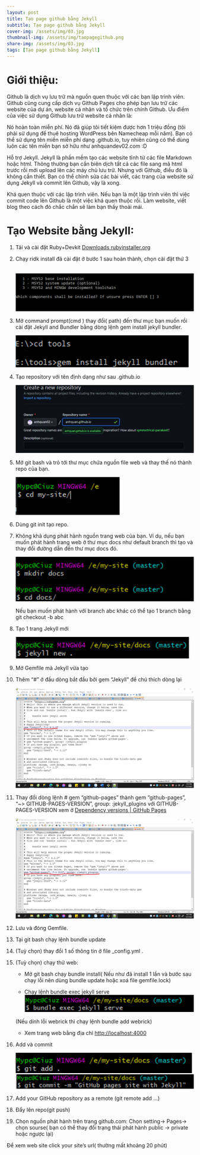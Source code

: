 ```yaml
---
layout: post
title: Tạo page github bằng Jekyll
subtitle: Tạo page github bằng Jekyll
cover-img: /assets/img/03.jpg
thumbnail-img: /assets/img/taopagegithub.png
share-img: /assets/img/03.jpg
tags: [Tạo page github bằng Jekyll]
---
```

# Giới thiệu:

Github là dịch vụ lưu trữ mà nguồn quen thuộc với các bạn lập trình viên. Github cũng cung cấp dịch vụ Github Pages cho phép bạn lưu trữ các website của dự án, website cá nhân và tổ chức trên chính Github. Ưu điểm của việc sử dụng Github lưu trữ website cá nhân là:

Nó hoàn toàn miễn phí. Nó đã giúp tôi tiết kiệm được hơn 1 triệu đồng (tôi phải sử dụng để thuê hosting WordPress bên Namecheap mỗi năm). Bạn có thể sử dụng tên miền miễn phí dạng .github.io, tuy nhiên cũng có thể dùng luôn các tên miền bạn sở hữu như anhquandev02.com :D

Hỗ trợ Jekyll. Jekyll là phần mềm tạo các website tĩnh từ các file Markdown hoặc html. Thông thường bạn cần biên dịch tất cả các file sang mã html trước rồi mới upload lên các máy chủ lưu trữ. Nhưng với Github, điều đó là không cần thiết. Bạn có thể chỉnh sửa các bài viết, các trang của website sử dụng Jekyll và commit lên Github, vậy là xong.

Khá quen thuộc với các lập trình viên. Nếu bạn là một lập trình viên thì việc commit code lên Github là một việc khá quen thuộc rồi. Làm website, viết blog theo cách đó chắc chắn sẽ làm bạn thấy thoải mái.

# Tạo Website bằng JekyII:

1. Tải và cài đặt Ruby+Devkit [Downloads rubyinstaller.org](https://rubyinstaller.org/)
   
2. Chạy ridk install đã cài đặt ở bước 1 sau hoàn thành, chọn cài đặt thứ 3

    ![]()
    ![img_1.png](https://raw.githubusercontent.com/anhquan02/anhquan02.github.io/anhquan02/docs/img/img_1.png)
3. Mở command prompt(cmd ) thay đổi( path) đến thư mục bạn muốn rồi cài đặt Jekyll and Bundler bằng dòng lệnh gem install jekyll bundler.
    
    ![img_2.png](https://raw.githubusercontent.com/anhquan02/anhquan02.github.io/anhquan02/docs/img/img_2.png)    

4. Tạo repository với tên định dạng như sau .github.io

   ![img_3.png](https://raw.githubusercontent.com/anhquan02/anhquan02.github.io/anhquan02/docs/img/img_3.png)

5. Mở git bash và trỏ tới thư mục chứa nguồn file web và thay thế nó thành repo của bạn.
    
    ![img_4.png](https://raw.githubusercontent.com/anhquan02/anhquan02.github.io/anhquan02/docs/img/img_4.png)

6. Dùng git init tạo repo.

7. Không khả dụng phát hành nguồn trang web của bạn. Ví dụ, nếu bạn muốn phát hành trang web ở thư mục docs như default branch thì tạo và thay đổi đường dẫn đến thư mục docs đó.

    ![img_5.png](https://raw.githubusercontent.com/anhquan02/anhquan02.github.io/anhquan02/docs/img/img_5.png)

    Nếu bạn muốn phát hành với branch abc khác có thể tạo 1 branch bằng git checkout -b abc

8. Tạo 1 trang Jekyll mới
   
    ![img_6.png](https://raw.githubusercontent.com/anhquan02/anhquan02.github.io/anhquan02/docs/img/img_6.png) 

9. Mở Gemfile mà Jekyll vừa tạo

10. Thêm “#” ở đầu dòng bắt đầu bởi gem “Jekyll” để chú thích dòng lại

    ![img_7.png](https://raw.githubusercontent.com/anhquan02/anhquan02.github.io/anhquan02/docs/img/img_7.png)

11. Thay đổi dòng lệnh # gem “github-pages” thành gem “github-pages”,
    “~> GITHUB-PAGES-VERSION”, group: :jekyll_plugins với GITHUB-PAGES-VERSION 
    xem ở [Dependency versions | GitHub Pages](https://pages.github.com/versions/)

    ![img_8.png](https://raw.githubusercontent.com/anhquan02/anhquan02.github.io/anhquan02/docs/img/img_8.png)

12. Lưu và đóng Gemfile.

13. Tại git bash chạy lệnh bundle update

14. (Tuỳ chọn) thay đổi 1 số thông tin ở file _config.yml .

15. (Tuỳ chọn) chạy thử web:

    - Mở git bash chạy bundle install( Nếu như đã install 1 lần và bước sau chạy lỗi nên dùng bundle update hoặc xoá file gemfile.lock)

    - Chạy lệnh bundle exec jekyll serve![img_9.png](https://raw.githubusercontent.com/anhquan02/anhquan02.github.io/anhquan02/docs/img/img_9.png)

    (Nếu dính lỗi webrick thì chạy lệnh bundle add webrick)

    - Xem trang web bằng địa chỉ [http://localhost:4000](http://localhost:4000)

16. Add và commit
    
    ![img_10.png](https://raw.githubusercontent.com/anhquan02/anhquan02.github.io/anhquan02/docs/img/img_10.png)
    ![img_11.png](https://raw.githubusercontent.com/anhquan02/anhquan02.github.io/anhquan02/docs/img/img_11.png)
    
17. Add your GitHub repository as a remote (git remote add …)

18. Đẩy lên repo(git push)

19. Chọn nguồn phát hành trên trang github.com: Chọn setting-> Pages-> chọn sourse( bạn có thể thay đổi trạng thái phát hành public -> private hoặc ngược lại)

Để xem web site click your site’s url( thường mất khoảng 20 phút)
